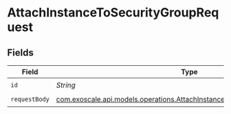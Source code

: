 # AttachInstanceToSecurityGroupRequest


## Fields

| Field                                                                                                                                              | Type                                                                                                                                               | Required                                                                                                                                           | Description                                                                                                                                        |
| -------------------------------------------------------------------------------------------------------------------------------------------------- | -------------------------------------------------------------------------------------------------------------------------------------------------- | -------------------------------------------------------------------------------------------------------------------------------------------------- | -------------------------------------------------------------------------------------------------------------------------------------------------- |
| `id`                                                                                                                                               | *String*                                                                                                                                           | :heavy_check_mark:                                                                                                                                 | N/A                                                                                                                                                |
| `requestBody`                                                                                                                                      | [com.exoscale.api.models.operations.AttachInstanceToSecurityGroupRequestBody](../../models/operations/AttachInstanceToSecurityGroupRequestBody.md) | :heavy_check_mark:                                                                                                                                 | N/A                                                                                                                                                |